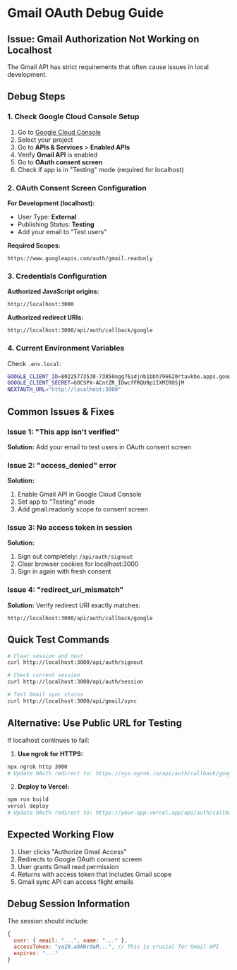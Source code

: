# Gmail OAuth Debug Guide

## Issue: Gmail Authorization Not Working on Localhost

The Gmail API has strict requirements that often cause issues in local development.

## Debug Steps

### 1. Check Google Cloud Console Setup

1. Go to [Google Cloud Console](https://console.cloud.google.com/)
2. Select your project
3. Go to **APIs & Services** > **Enabled APIs**
4. Verify **Gmail API** is enabled
5. Go to **OAuth consent screen**
6. Check if app is in "Testing" mode (required for localhost)

### 2. OAuth Consent Screen Configuration

**For Development (localhost):**
- User Type: **External** 
- Publishing Status: **Testing**
- Add your email to "Test users"

**Required Scopes:**
```
https://www.googleapis.com/auth/gmail.readonly
```

### 3. Credentials Configuration

**Authorized JavaScript origins:**
```
http://localhost:3000
```

**Authorized redirect URIs:**
```
http://localhost:3000/api/auth/callback/google
```

### 4. Current Environment Variables

Check `.env.local`:
```bash
GOOGLE_CLIENT_ID=80225773538-73850ogg76idjnb1bbh796620rtavkbe.apps.googleusercontent.com
GOOGLE_CLIENT_SECRET=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
NEXTAUTH_URL="http://localhost:3000"
```

## Common Issues & Fixes

### Issue 1: "This app isn't verified"
**Solution:** Add your email to test users in OAuth consent screen

### Issue 2: "access_denied" error
**Solution:** 
1. Enable Gmail API in Google Cloud Console
2. Set app to "Testing" mode
3. Add gmail.readonly scope to consent screen

### Issue 3: No access token in session
**Solution:**
1. Sign out completely: `/api/auth/signout`
2. Clear browser cookies for localhost:3000
3. Sign in again with fresh consent

### Issue 4: "redirect_uri_mismatch"
**Solution:** Verify redirect URI exactly matches:
```
http://localhost:3000/api/auth/callback/google
```

## Quick Test Commands

```bash
# Clear session and test
curl http://localhost:3000/api/auth/signout

# Check current session
curl http://localhost:3000/api/auth/session

# Test Gmail sync status
curl http://localhost:3000/api/gmail/sync
```

## Alternative: Use Public URL for Testing

If localhost continues to fail:

1. **Use ngrok for HTTPS:**
```bash
npx ngrok http 3000
# Update OAuth redirect to: https://xyz.ngrok.io/api/auth/callback/google
```

2. **Deploy to Vercel:**
```bash
npm run build
vercel deploy
# Update OAuth redirect to: https://your-app.vercel.app/api/auth/callback/google
```

## Expected Working Flow

1. User clicks "Authorize Gmail Access"
2. Redirects to Google OAuth consent screen
3. User grants Gmail read permission
4. Returns with access token that includes Gmail scope
5. Gmail sync API can access flight emails

## Debug Session Information

The session should include:
```javascript
{
  user: { email: "...", name: "..." },
  accessToken: "ya29.a0ARrdaM...", // This is crucial for Gmail API
  expires: "..."
}
```